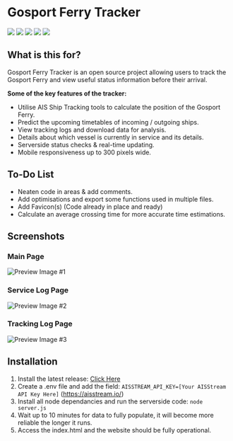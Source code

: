 # Gosport Ferry Tracker
![](https://img.shields.io/github/stars/tristanbudd/gosport-ferry-tracker.svg) ![](https://img.shields.io/github/forks/tristanbudd/gosport-ferry-tracker.svg) ![](https://img.shields.io/github/tag/tristanbudd/gosport-ferry-tracker.svg) ![](https://img.shields.io/github/release/tristanbudd/gosport-ferry-tracker.svg) ![](https://img.shields.io/github/issues/tristanbudd/gosport-ferry-tracker.svg)

## What is this for?
Gosport Ferry Tracker is an open source project allowing users to track the Gosport Ferry and view useful status information before their arrival.

**Some of the key features of the tracker:**
- Utilise AIS Ship Tracking tools to calculate the position of the Gosport Ferry.
- Predict the upcoming timetables of incoming / outgoing ships.
- View tracking logs and download data for analysis.
- Details about which vessel is currently in service and its details.
- Serverside status checks & real-time updating.
- Mobile responsiveness up to 300 pixels wide.

## To-Do List
- Neaten code in areas & add comments.
- Add optimisations and export some functions used in multiple files.
- Add Favicon(s) (Code already in place and ready)
- Calculate an average crossing time for more accurate time estimations.

## Screenshots
### Main Page
![Preview Image #1](https://github.com/user-attachments/assets/5e64adf1-a1e5-409d-9d0a-aa6567fc60ca)
### Service Log Page
![Preview Image #2](https://github.com/user-attachments/assets/a6e8a4aa-9b2c-46c9-8cbb-ff5d5b15b8f7)
### Tracking Log Page
![Preview Image #3](https://github.com/user-attachments/assets/ddf7c734-4131-49be-842e-3075c8579f3e)

## Installation
1. Install the latest release: [Click Here](https://github.com/tristanbudd/gosport-ferry-tracker/releases/ "Click Here")
2. Create a .env file and add the field: ```AISSTREAM_API_KEY=[Your AISStream API Key Here]``` (https://aisstream.io/)
3. Install all node dependancies and run the serverside code: ```node server.js```
4. Wait up to 10 minutes for data to fully populate, it will become more reliable the longer it runs.
5. Access the index.html and the website should be fully operational.
